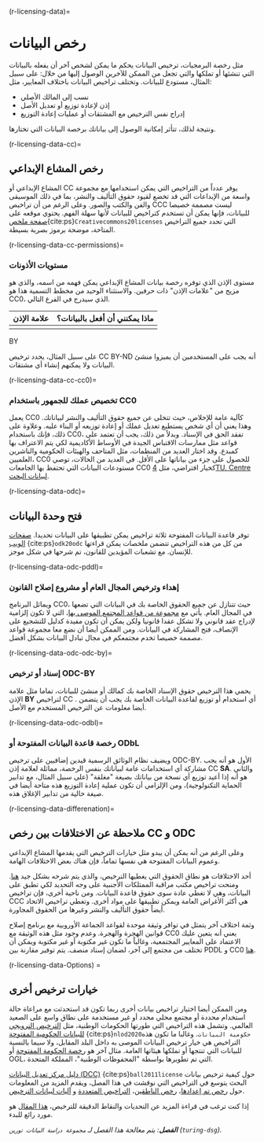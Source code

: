(r-licensing-data)=
# رخص البيانات

مثل رخصة البرمجيات، ترخيص البيانات يحكم ما يمكن لشخص آخر أن يفعله بالبيانات التي تنشئها أو تملكها والتي تجعل من الممكن للآخرين الوصول إليها من خلال: على سبيل المثال، مستودع للبيانات. وتختلف تراخيص البيانات باختلاف المعايير، مثل:
* نسب إلى المالك الأصلي
* إذن لإعادة توزيع أو تعديل الأصل
* إدراج نفس الترخيص مع المشتقات أو عمليات إعادة التوزيع

ونتيجة لذلك، تتأثر إمكانية الوصول إلى بياناتك برخصة البيانات التي تختارها.

(r-licensing-data-cc)=
## رخص المشاع الإبداعي

المشاع الإبداعي أو CC يوفر عدداً من التراخيص التي يمكن استخدامها مع مجموعة واسعة من الإبداعات التي قد تخضع لقيود حقوق التأليف والنشر، بما في ذلك الموسيقى والفن والكتب والصور. وعلى الرغم من أن تراخيص CCC ليست مصممة خصيصا للبيانات، فإنها يمكن أن تستخدم كتراخيص للبيانات لأنها سهلة الفهم. يحتوي موقعه على [صفحة ملخص](https://creativecommons.org/about/cclicenses/){cite:ps}`Creativecommons20licenses` التي تحدد جميع التراخيص المتاحة، موضحة برموز بصرية بسيطة.

(r-licensing-data-cc-permissions)=
### مستويات الأذونات

مستوى الإذن الذي توفره رخصة بيانات المشاع الإبداعي يمكن فهمه من اسمه، والذي هو مزيج من "علامات الإذن" ذات حرفين. والاستثناء الوحيد من مخطط التسمية هذا هو CC0، الذي سيدرج في الفرع التالي.

| **علامة الإذن** | **ماذا يمكنني أن أفعل بالبيانات؟** |
| --------------- | ---------------------------------- |
|                 |                                    |
 BY


على سبيل المثال، يحدد ترخيص CC BY-ND أنه يجب على المستخدمين أن يميزوا منشئ البيانات ولا يمكنهم إنشاء أي مشتقات.

(r-licensing-data-cc-cc0)=
### تخصيص عملك للجمهور باستخدام CC0

يعمل CC0 كآلية عامة للإخلاص، حيث تتخلى عن جميع حقوق التأليف والنشر لبياناتك. وهذا يعني أن أي شخص يستطيع تعديل عملك أو إعادة توزيعه أو البناء عليه. وعلاوة على ذلك، فإنك باستخدام CC0، تفقد الحق في الإسناد. وبدلاً من ذلك، يجب أن تعتمد على قواعد مثل ممارسات الاقتباس الجيدة في الأوساط الأكاديمية لكي يتم الاعتراف بها كمبدع. وقد اختار العديد من المنظمات، مثل المتاحف والهيئات الحكومية والناشرين العلميين، CC0 للحصول على جزء من بياناتها على الأقل. في العديد من الحالات، توصي مستودعات البيانات التي تحتفظ بها الجامعات CC0 كخيار افتراضي، مثل [4TU. Centre لبيانات البحث](https://researchdata.4tu.nl/en/use-4turesearchdata/archive-research-data/upload-your-data-in-our-data-archive/licencing/).

(r-licensing-data-odc)=
## فتح وحدة البيانات

توفر قاعدة البيانات المفتوحة ثلاثة تراخيص يمكن تطبيقها على البيانات تحديدا. [صفحات الويب](https://opendatacommons.org/licenses/index.html) {cite:ps}`odk20odc` من كل من هذه التراخيص تتضمن ملخصات يمكن قراءتها للإنسان. مع تشعبات المؤيدين للقانون، تم شرحها في شكل موجز.

(r-licensing-data-odc-pddl)=
### إهداء وترخيص المجال العام أو مشروع إصلاح القانون

ويماثل البرنامج CC0، حيث تتنازل عن جميع الحقوق الخاصة بك في البيانات التي تضعها في المجال العام. يأتي مع [مجموعة من قواعد المجتمع الموصى بها](https://opendatacommons.org/licenses/pddl/norms.html)، التي لا تكون إلزامية لإدراج عقد قانوني ولا تشكل عقدا قانونيا ولكن يمكن أن تكون مفيدة كدليل للتشجيع على الإنصاف، فتح المشاركة في البيانات. ومن الممكن أيضا أن نضع معا مجموعة قواعد مصممة خصيصا تخدم مجتمعكم في مجال تبادل البيانات بشكل أفضل.

(r-licensing-data-odc-odc-by)=
### إسناد أو ترخيص ODC-BY

يحمي هذا الترخيص حقوق الإسناد الخاصة بك كمالك أو منشئ للبيانات، تماما مثل علامة الإذن **BY** لتراخيص CC . أي استخدام أو توزيع لقاعدة البيانات الخاصة بك يجب أن يتضمن أيضا معلومات عن الترخيص المستخدم مع الأصل.

(r-licensing-data-odc-odbl)=
### رخصة قاعدة البيانات المفتوحة أو ODbL

ويضيف نظام الوثائق الرسمية قيدين إضافيين على ترخيص ODC-BY. الأول هو أنه يجب مشاركة أي استخدامات عامة لبياناتك بنفس الرخصة، مماثلة لعلامة إذن CC **SA**. والثاني هو أنه إذا أعيد توزيع أي نسخة من بياناتك بصيغة "مغلقة" (على سبيل المثال، مع تدابير الحماية التكنولوجية)، ومن الإلزامي أن تكون عملية إعادة التوزيع هذه متاحة أيضا في صيغة خالية من تدابير الإغلاق هذه.

(r-licensing-data-differenation)=
## ملاحظة عن الاختلافات بين رخص CC و ODC

وعلى الرغم من أنه يمكن أن يبدو مثل خيارات الترخيص التي يقدمها المشاع الإبداعي وعموم البيانات المفتوحة هي نفسها تماماً، فإن هناك بعض الاختلافات الهامة.

أحد الاختلافات هو نطاق الحقوق التي يغطيها الترخيص، والذي يتم شرحه بشكل جيد [هنا](https://wiki.creativecommons.org/wiki/Data#What_is_the_difference_between_the_Open_Data_Commons_licenses_and_the_CC_4.0_licenses.3F). ومنحت تراخيص مكتب مراقبة الممتلكات الأجنبية على وجه التحديد لكي تطبق على البيانات، وهي لا تغطي عادة سوى حقوق قاعدة البيانات. ومن ناحية أخرى، فإن تراخيص CCC هي أكثر الأغراض العامة ويمكن تطبيقها على مواد أخرى. وتغطي تراخيص الاتحاد أيضاً حقوق التأليف والنشر وغيرها من الحقوق المجاورة.

وثمة اختلاف آخر يتمثل في توافر وثيقة موحدة لقواعد الجماعة الأوروبية مع برنامج إصلاح قوانين الهجرة والهجرة. وعدم وجود مثل هذه الوثيقة مع CC0 يعني أنه يتعين عليك الاعتماد على المعايير المجتمعية، وغالباً ما تكون غير مكتوبة أو غير مكتوبة ويمكن أن تختلف من مجتمع إلى آخر، لضمان إسناد منصف. يتم توفير مقارنة بين PDDL و CC0 [هنا](https://opendatacommons.org/faq.1.html).

(r-licensing-data-Options) =
## خيارات ترخيص أخرى

ومن الممكن أيضا اختيار تراخيص بيانات أخرى ربما تكون قد استحدثت مع مراعاة حالة استخدام محددة أو مجتمع محلي محدد أو غير مستخدمة على نطاق واسع على الصعيد العالمي. وتشمل هذه التراخيص التي طورتها الحكومات الوطنية، مثل [الترخيص النرويجي للبيانات الحكومية المفتوحة](https://data.norge.no/nlod/en/) {cite:ps}`nlod2020حكومية البيانات`. وغالبا ما تكون هذه التراخيص هي خيار ترخيص البيانات الموصى به داخل البلد المقابل، ولا سيما بالنسبة للبيانات التي تنتجها أو تملكها هيئاتها العامة. مثال آخر هو [رخصة الحكومة المفتوحة](http://www.nationalarchives.gov.uk/doc/open-government-licence/version/3/) أو OGL، التي تم تطويرها بواسطة "المحفوظات الوطنية"، المملكة المتحدة.

[دليل مركز تعديل البيانات (DCC)](https://www.dcc.ac.uk/guidance/how-guides/license-research-data) {cite:ps}`ball2011license` حول كيفية ترخيص بيانات البحث يتوسع في التراخيص التي نوقشت في هذا الفصل، ويقدم المزيد من المعلومات حول [رخص تم إعدادها](https://www.dcc.ac.uk/guidance/how-guides/license-research-data#x1-6000)، [رخص الناطقين](https://www.dcc.ac.uk/guidance/how-guides/license-research-data#x1-7000)، [التراخيص المتعددة](https://www.dcc.ac.uk/guidance/how-guides/license-research-data#x1-13000) و [آليات لبيانات الترخيص](https://www.dcc.ac.uk/guidance/how-guides/license-research-data#x1-14000).

إذا كنت ترغب في قراءة المزيد عن التحديات والنقاط الدقيقة للترخيص، [هذا المقال](https://research.okfn.org/avoiding-data-use-silos/) هو مورد رائع للبدء.

***الفصل**: يتم معالجة هذا الفصل لـ `مجموعة دراسة البيانات تورين` (`turing-dsg`).*
